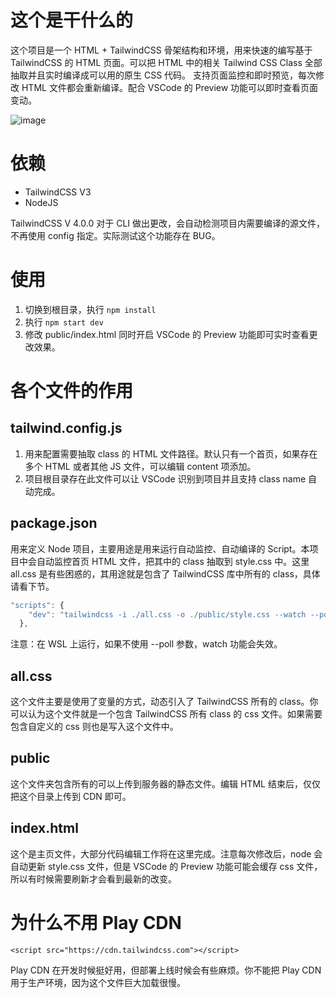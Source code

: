 # 这个是干什么的

这个项目是一个 HTML + TailwindCSS 骨架结构和环境，用来快速的编写基于 TailwindCSS 的 HTML 页面。可以把 HTML 中的相关 Tailwind CSS Class 全部抽取并且实时编译成可以用的原生 CSS 代码。 支持页面监控和即时预览，每次修改 HTML 文件都会重新编译。配合 VSCode 的 Preview 功能可以即时查看页面变动。

![image](https://github.com/user-attachments/assets/2c0bbbba-98ea-4f36-bc55-274ef1e8e29c)

# 依赖

- TailwindCSS V3
- NodeJS

TailwindCSS V 4.0.0 对于 CLI 做出更改，会自动检测项目内需要编译的源文件，不再使用 config 指定。实际测试这个功能存在 BUG。

# 使用

1. 切换到根目录，执行 `npm install`
2. 执行 `npm start dev`
3. 修改 public/index.html 同时开启 VSCode 的 Preview 功能即可实时查看更改效果。

# 各个文件的作用

## tailwind.config.js

1. 用来配置需要抽取 class 的 HTML 文件路径。默认只有一个首页，如果存在多个 HTML 或者其他 JS 文件，可以编辑 content 项添加。
2. 项目根目录存在此文件可以让 VSCode 识别到项目并且支持 class name 自动完成。

## package.json

用来定义 Node 项目，主要用途是用来运行自动监控、自动编译的 Script。本项目中会自动监控首页 HTML 文件，把其中的 class 抽取到 style.css 中。这里 all.css 是有些困惑的，其用途就是包含了 TailwindCSS 库中所有的 class，具体请看下节。

```Javascript
"scripts": {
    "dev": "tailwindcss -i ./all.css -o ./public/style.css --watch --poll --minify"
  },
```

注意：在 WSL 上运行，如果不使用 --poll 参数，watch 功能会失效。

## all.css

这个文件主要是使用了变量的方式，动态引入了 TailwindCSS 所有的 class。你可以认为这个文件就是一个包含 TailwindCSS 所有 class 的 css 文件。如果需要包含自定义的 css 则也是写入这个文件中。

## public

这个文件夹包含所有的可以上传到服务器的静态文件。编辑 HTML 结束后，仅仅把这个目录上传到 CDN 即可。

## index.html

这个是主页文件，大部分代码编辑工作将在这里完成。注意每次修改后，node 会自动更新 style.css 文件，但是 VSCode 的 Preview 功能可能会缓存 css 文件，所以有时候需要刷新才会看到最新的改变。

# 为什么不用 Play CDN

`<script src="https://cdn.tailwindcss.com"></script>`

Play CDN 在开发时候挺好用，但部署上线时候会有些麻烦。你不能把 Play CDN 用于生产环境，因为这个文件巨大加载很慢。
